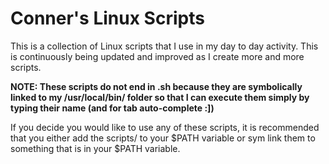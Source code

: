 # Conner's Linux Scripts

This is a collection of Linux scripts that I use in my day to day activity. This is continuously being updated and improved as I
create more and more scripts.

**NOTE: These scripts do not end in .sh because they are symbolically linked to my /usr/local/bin/ folder so that I can execute
them simply by typing their name (and for tab auto-complete :])**

If you decide you would like to use any of these scripts, it is recommended that you either add the scripts/ to your $PATH variable
or sym link them to something that is in your $PATH variable.
